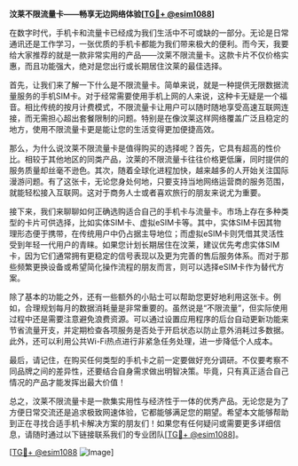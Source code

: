 **汶莱不限流量卡——畅享无边网络体验[[TG💪+ @esim1088](https://t.me/s/esim1088)]**

在数字时代，手机卡和流量卡已经成为我们生活中不可或缺的一部分。无论是日常通讯还是工作学习，一张优质的手机卡都能为我们带来极大的便利。而今天，我要给大家推荐的就是一款非常实用的产品——汶莱不限流量卡。这款卡片不仅价格实惠，而且功能强大，绝对是您出行或长期居住汶莱的最佳选择。

首先，让我们来了解一下什么是不限流量卡。简单来说，就是一种提供无限数据流量服务的手机SIM卡。对于经常需要使用手机上网的人来说，这种卡无疑是一个福音。相比传统的按月计费模式，不限流量卡让用户可以随时随地享受高速互联网连接，而无需担心超出套餐限制的问题。特别是在像汶莱这样网络覆盖广泛且稳定的地方，使用不限流量卡更是能让您的生活变得更加便捷高效。

那么，为什么说汶莱不限流量卡是值得购买的选择呢？首先，它具有超高的性价比。相较于其他地区的同类产品，汶莱的不限流量卡往往价格更低廉，同时提供的服务质量却丝毫不逊色。其次，随着全球化进程加快，越来越多的人开始关注国际漫游问题。有了这张卡，无论您身处何地，只要支持当地网络运营商的服务范围，就能轻松接入互联网。这对于商务人士或者喜欢旅行的朋友来说尤为重要。

接下来，我们来聊聊如何正确选购适合自己的手机卡与流量卡。市场上存在多种类型的卡片可供选择，比如实体SIM卡、虚拟eSIM卡等。其中，实体SIM卡因其物理形态便于携带，在传统用户中仍占据主导地位；而虚拟eSIM卡则凭借其灵活性受到年轻一代用户的青睐。如果您计划长期居住在汶莱，建议优先考虑实体SIM卡，因为它们通常拥有更稳定的信号表现以及更为完善的售后服务体系。而对于那些频繁更换设备或希望简化操作流程的朋友而言，则可以选择eSIM卡作为替代方案。

除了基本的功能之外，还有一些额外的小贴士可以帮助您更好地利用这张卡。例如，合理规划每月的数据消耗量是非常重要的。虽然说是“不限流量”，但实际使用过程中还是需要注意避免浪费资源。可以通过设置应用程序的后台自动更新功能来节省流量开支，并定期检查各项服务是否处于开启状态以防止意外消耗过多数据。此外，还可以利用公共Wi-Fi热点进行非紧急任务处理，进一步降低个人成本。

最后，请记住，在购买任何类型的手机卡之前一定要做好充分调研。不仅要考察不同品牌之间的差异性，还要结合自身需求做出明智决策。毕竟，只有真正适合自己情况的产品才能发挥出最大价值！

总之，汶莱不限流量卡是一款集实用性与经济性于一体的优秀产品。无论您是为了方便日常交流还是追求极致网速体验，它都能够满足您的期望。希望本文能够帮助到正在寻找合适手机卡解决方案的朋友们！如果您有任何疑问或需要更多详细信息，请随时通过以下链接联系我们的专业团队[[TG💪+ @esim1088](https://t.me/s/esim1088)]。

[[TG💪+ @esim1088](https://t.me/s/esim1088) ![Image](https://i.postimg.cc/4NQfJmqS/Snipaste-2025-05-13-00-14-12.png)]